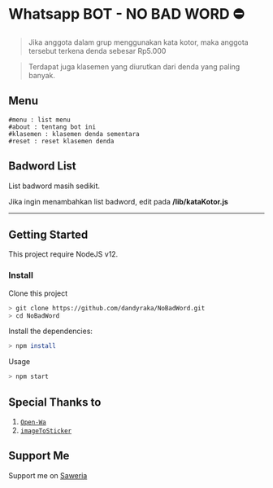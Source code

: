# Whatsapp BOT - NO BAD WORD :no_entry:
> Jika anggota dalam grup menggunakan kata kotor, maka anggota tersebut terkena denda sebesar Rp5.000

> Terdapat juga klasemen yang diurutkan dari denda yang paling banyak.

## Menu
```
#menu : list menu
#about : tentang bot ini
#klasemen : klasemen denda sementara
#reset : reset klasemen denda
```

## Badword List
List badword masih sedikit.

Jika ingin menambahkan list badword, edit pada __/lib/kataKotor.js__

---

## Getting Started
This project require NodeJS v12.

### Install
Clone this project
```bash
> git clone https://github.com/dandyraka/NoBadWord.git
> cd NoBadWord
```

Install the dependencies:
```bash
> npm install
```

Usage
```bash
> npm start
```

## Special Thanks to
1. [`Open-Wa`](https://github.com/open-wa/wa-automate-nodejs)
2. [`imageToSticker`](https://github.com/YogaSakti/imageToSticker)

## Support Me
Support me on [Saweria](https://saweria.co/xtrvts)

